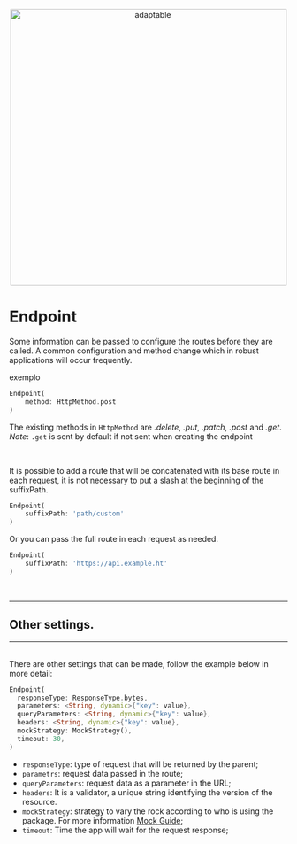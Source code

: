 <p align="center">
   <img src="https://user-images.githubusercontent.com/66264766/157141908-c8a760f7-6e13-4046-90f6-9243f698062b.png" alt="adaptable" width="500"/>
</p>

# Endpoint

Some information can be passed to configure the routes before they are called. A common configuration and method change which in robust applications will occur frequently.


exemplo

```dart
Endpoint(
	method: HttpMethod.post
)
```

The existing methods in `HttpMethod` are *.delete*, *.put*, *.patch*, *.post* and *.get*.
*Note*: `.get` is sent by default if not sent when creating the endpoint

<br>

It is possible to add a route that will be concatenated with its base route in each request, it is not necessary to put a slash at the beginning of the suffixPath.

```dart
Endpoint(
	suffixPath: 'path/custom'
)
```
Or you can pass the full route in each request as needed.
```dart
Endpoint(
	suffixPath: 'https://api.example.ht'
)
```
<br>

---
## Other settings.
---
<br>
There are other settings that can be made, follow the example below in more detail:

<br>

```dart
Endpoint(
  responseType: ResponseType.bytes,
  parameters: <String, dynamic>{"key": value},
  queryParameters: <String, dynamic>{"key": value},
  headers: <String, dynamic>{"key": value},
  mockStrategy: MockStrategy(),
  timeout: 30,
)
```
- `responseType`: type of request that will be returned by the parent;
- `parametrs`: request data passed in the route;
- `queryParameters`: request data as a parameter in the URL;
- `headers`: It is a validator, a unique string identifying the version of the resource.
- `mockStrategy`: strategy to vary the rock according to who is using the package. For more information [Mock Guide](https://github.com/isthaynny/popwork/blob/main/docs/mock.md);
- `timeout`: Time the app will wait for the request response;
